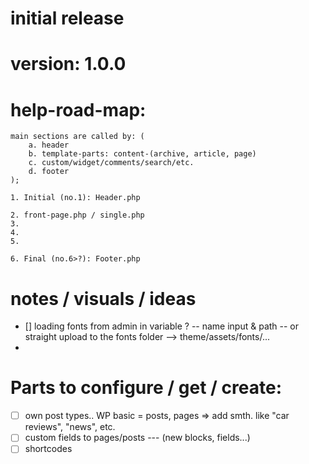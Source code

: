 # initial release
# version: 1.0.0

# help-road-map:

    main sections are called by: (
        a. header
        b. template-parts: content-(archive, article, page)
        c. custom/widget/comments/search/etc.
        d. footer
    );

    1. Initial (no.1): Header.php

    2. front-page.php / single.php
    3.
    4.
    5.

    6. Final (no.6>?): Footer.php

# notes / visuals / ideas
- [] loading fonts from admin in variable ? -- name input & path -- or straight upload to the fonts folder --> theme/assets/fonts/...
- 

# Parts to configure / get / create:
- [ ] own post types.. WP basic = posts, pages => add smth. like "car reviews", "news", etc.
- [ ] custom fields to pages/posts --- (new blocks, fields...)
- [ ] shortcodes
